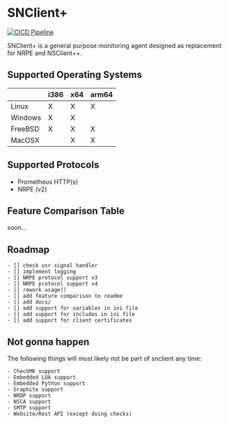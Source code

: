 # SNClient+
[![CICD Pipeline](https://github.com/sni/snclient/actions/workflows/cicd.yml/badge.svg?branch=main)](https://github.com/sni/snclient/actions/workflows/cicd.yml)

SNClient+ is a general purpose monitoring agent designed as replacement for NRPE and NSClient++.

## Supported Operating Systems

|         | i386 | x64 | arm64 |
|---------|------|-----|-------|
| Linux   |   X  |  X  |   X   |
| Windows |   X  |  X  |       |
| FreeBSD |   X  |  X  |   X   |
| MacOSX  |      |  X  |   X   |

## Supported Protocols

 - Prometheus HTTP(s)
 - NRPE (v2)

## Feature Comparison Table
soon...

## Roadmap

	- [] check usr signal handler
	- [] implement logging
	- [] NRPE protocol support v3
	- [] NRPE protocol support v4
	- [] rework usage()
	- [] add feature comparison to readme
	- [] add docs/
	- [] add support for variables in ini file
	- [] add support for includes in ini file
	- [] add support for client certificates

## Not gonna happen
The following things will most likely not be part of snclient any time:

	- CheckMK support
	- Embedded LUA support
	- Embedded Python support
	- Graphite support
	- NRDP support
	- NSCA support
	- SMTP support
	- Website/Rest API (except doing checks)